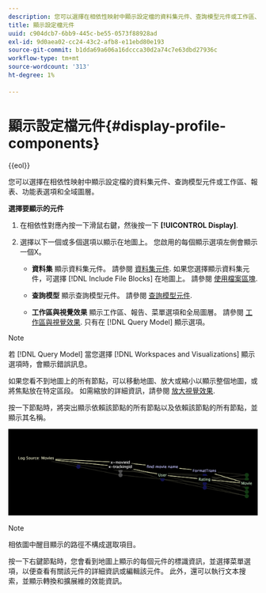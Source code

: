 ```yaml
---
description: 您可以選擇在相依性映射中顯示設定檔的資料集元件、查詢模型元件或工作區、報表、功能表選項和全域圖層。
title: 顯示設定檔元件
uuid: c904dcb7-6bb9-445c-be55-0573f88928ad
exl-id: 9d0aea02-cc24-43c2-afb8-e11ebd80e193
source-git-commit: b1dda69a606a16dccca30d2a74c7e63dbd27936c
workflow-type: tm+mt
source-wordcount: '313'
ht-degree: 1%

---
```


# 顯示設定檔元件{#display-profile-components}

{{eol}}

您可以選擇在相依性映射中顯示設定檔的資料集元件、查詢模型元件或工作區、報表、功能表選項和全域圖層。

**選擇要顯示的元件**

1. 在相依性對應內按一下滑鼠右鍵，然後按一下 **[!UICONTROL Display]**.
1. 選擇以下一個或多個選項以顯示在地圖上。 您啟用的每個顯示選項左側會顯示一個X。

   * **資料集** 顯示資料集元件。 請參閱 [資料集元件](../../../../../home/c-get-started/c-admin-intrf/c-dataset-mgrs/c-dep-maps/c-dataset-comp.md#concept-4afe28ad29d14eca8a5000847254c293). 如果您選擇顯示資料集元件，可選擇 [!DNL Include File Blocks] 在地圖上。 請參閱 [使用檔案區塊](../../../../../home/c-get-started/c-admin-intrf/c-dataset-mgrs/c-dep-maps/c-wkg-file-blocks.md#concept-3652bbabfbd34449a5f842d8aa598efc).

   * **查詢模型** 顯示查詢模型元件。 請參閱 [查詢模型元件](../../../../../home/c-get-started/c-admin-intrf/c-dataset-mgrs/c-dep-maps/c-qry-mod-comp.md#concept-32c6dadd32f74179b026c7e96d47710f).

   * **工作區與視覺效果** 顯示工作區、報告、菜單選項和全局圖層。 請參閱 [工作區與視覺效果](../../../../../home/c-get-started/c-admin-intrf/c-dataset-mgrs/c-dep-maps/c-wksps-vis.md#concept-abbd4fb115ff47f49f879466ce274921). 只有在 [!DNL Query Model] 顯示選項。

>[!NOTE]
>
>若 [!DNL Query Model] 當您選擇 [!DNL Workspaces and Visualizations] 顯示選項時，會顯示錯誤訊息。

如果您看不到地圖上的所有節點，可以移動地圖、放大或縮小以顯示整個地圖，或將焦點放在特定區段。 如需縮放的詳細資訊，請參閱 [放大視覺效果](../../../../../home/c-get-started/c-vis/c-zoom-vis.md#concept-7e33670bb5344f78a316f1a84cc20530).

按一下節點時，將突出顯示依賴該節點的所有節點以及依賴該節點的所有節點，並顯示其名稱。

![](assets/vis_DependencyMap_HighlightedPath.png)

>[!NOTE]
>
>相依圖中醒目顯示的路徑不構成選取項目。

按一下右鍵節點時，您會看到地圖上顯示的每個元件的標識資訊，並選擇菜單選項，以便查看有關該元件的詳細資訊或編輯該元件。 此外，還可以執行文本搜索，並顯示轉換和擴展維的效能資訊。
